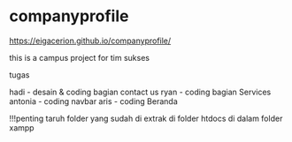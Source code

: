 # companyprofile

 https://eigacerion.github.io/companyprofile/

this is a campus project for tim sukses

tugas 

hadi - desain & coding bagian contact us
ryan - coding bagian Services
antonia - coding navbar
aris - coding Beranda


!!!penting
taruh folder yang sudah di extrak di folder htdocs di dalam folder xampp
